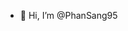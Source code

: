- 👋 Hi, I’m @PhanSang95

<!---
PhanSang95/PhanSang95 is a ✨ special ✨ repository because its `README.md` (this file) appears on your GitHub profile.
You can click the Preview link to take a look at your changes.
--->
